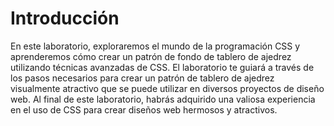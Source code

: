 # Introducción

En este laboratorio, exploraremos el mundo de la programación CSS y aprenderemos cómo crear un patrón de fondo de tablero de ajedrez utilizando técnicas avanzadas de CSS. El laboratorio te guiará a través de los pasos necesarios para crear un patrón de tablero de ajedrez visualmente atractivo que se puede utilizar en diversos proyectos de diseño web. Al final de este laboratorio, habrás adquirido una valiosa experiencia en el uso de CSS para crear diseños web hermosos y atractivos.
